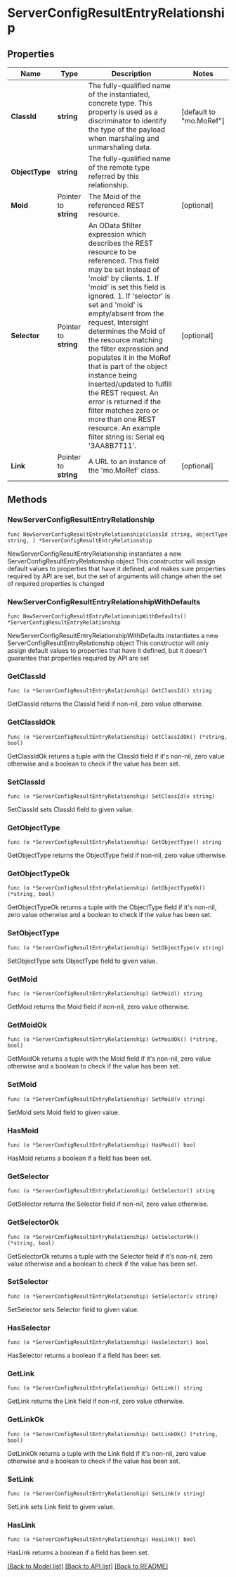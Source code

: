 # ServerConfigResultEntryRelationship

## Properties

Name | Type | Description | Notes
------------ | ------------- | ------------- | -------------
**ClassId** | **string** | The fully-qualified name of the instantiated, concrete type. This property is used as a discriminator to identify the type of the payload when marshaling and unmarshaling data. | [default to "mo.MoRef"]
**ObjectType** | **string** | The fully-qualified name of the remote type referred by this relationship. | 
**Moid** | Pointer to **string** | The Moid of the referenced REST resource. | [optional] 
**Selector** | Pointer to **string** | An OData $filter expression which describes the REST resource to be referenced. This field may be set instead of &#39;moid&#39; by clients. 1. If &#39;moid&#39; is set this field is ignored. 1. If &#39;selector&#39; is set and &#39;moid&#39; is empty/absent from the request, Intersight determines the Moid of the resource matching the filter expression and populates it in the MoRef that is part of the object instance being inserted/updated to fulfill the REST request. An error is returned if the filter matches zero or more than one REST resource. An example filter string is: Serial eq &#39;3AA8B7T11&#39;. | [optional] 
**Link** | Pointer to **string** | A URL to an instance of the &#39;mo.MoRef&#39; class. | [optional] 

## Methods

### NewServerConfigResultEntryRelationship

`func NewServerConfigResultEntryRelationship(classId string, objectType string, ) *ServerConfigResultEntryRelationship`

NewServerConfigResultEntryRelationship instantiates a new ServerConfigResultEntryRelationship object
This constructor will assign default values to properties that have it defined,
and makes sure properties required by API are set, but the set of arguments
will change when the set of required properties is changed

### NewServerConfigResultEntryRelationshipWithDefaults

`func NewServerConfigResultEntryRelationshipWithDefaults() *ServerConfigResultEntryRelationship`

NewServerConfigResultEntryRelationshipWithDefaults instantiates a new ServerConfigResultEntryRelationship object
This constructor will only assign default values to properties that have it defined,
but it doesn't guarantee that properties required by API are set

### GetClassId

`func (o *ServerConfigResultEntryRelationship) GetClassId() string`

GetClassId returns the ClassId field if non-nil, zero value otherwise.

### GetClassIdOk

`func (o *ServerConfigResultEntryRelationship) GetClassIdOk() (*string, bool)`

GetClassIdOk returns a tuple with the ClassId field if it's non-nil, zero value otherwise
and a boolean to check if the value has been set.

### SetClassId

`func (o *ServerConfigResultEntryRelationship) SetClassId(v string)`

SetClassId sets ClassId field to given value.


### GetObjectType

`func (o *ServerConfigResultEntryRelationship) GetObjectType() string`

GetObjectType returns the ObjectType field if non-nil, zero value otherwise.

### GetObjectTypeOk

`func (o *ServerConfigResultEntryRelationship) GetObjectTypeOk() (*string, bool)`

GetObjectTypeOk returns a tuple with the ObjectType field if it's non-nil, zero value otherwise
and a boolean to check if the value has been set.

### SetObjectType

`func (o *ServerConfigResultEntryRelationship) SetObjectType(v string)`

SetObjectType sets ObjectType field to given value.


### GetMoid

`func (o *ServerConfigResultEntryRelationship) GetMoid() string`

GetMoid returns the Moid field if non-nil, zero value otherwise.

### GetMoidOk

`func (o *ServerConfigResultEntryRelationship) GetMoidOk() (*string, bool)`

GetMoidOk returns a tuple with the Moid field if it's non-nil, zero value otherwise
and a boolean to check if the value has been set.

### SetMoid

`func (o *ServerConfigResultEntryRelationship) SetMoid(v string)`

SetMoid sets Moid field to given value.

### HasMoid

`func (o *ServerConfigResultEntryRelationship) HasMoid() bool`

HasMoid returns a boolean if a field has been set.

### GetSelector

`func (o *ServerConfigResultEntryRelationship) GetSelector() string`

GetSelector returns the Selector field if non-nil, zero value otherwise.

### GetSelectorOk

`func (o *ServerConfigResultEntryRelationship) GetSelectorOk() (*string, bool)`

GetSelectorOk returns a tuple with the Selector field if it's non-nil, zero value otherwise
and a boolean to check if the value has been set.

### SetSelector

`func (o *ServerConfigResultEntryRelationship) SetSelector(v string)`

SetSelector sets Selector field to given value.

### HasSelector

`func (o *ServerConfigResultEntryRelationship) HasSelector() bool`

HasSelector returns a boolean if a field has been set.

### GetLink

`func (o *ServerConfigResultEntryRelationship) GetLink() string`

GetLink returns the Link field if non-nil, zero value otherwise.

### GetLinkOk

`func (o *ServerConfigResultEntryRelationship) GetLinkOk() (*string, bool)`

GetLinkOk returns a tuple with the Link field if it's non-nil, zero value otherwise
and a boolean to check if the value has been set.

### SetLink

`func (o *ServerConfigResultEntryRelationship) SetLink(v string)`

SetLink sets Link field to given value.

### HasLink

`func (o *ServerConfigResultEntryRelationship) HasLink() bool`

HasLink returns a boolean if a field has been set.


[[Back to Model list]](../README.md#documentation-for-models) [[Back to API list]](../README.md#documentation-for-api-endpoints) [[Back to README]](../README.md)


